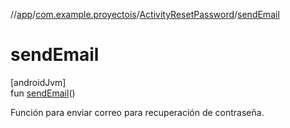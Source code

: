 //[app](../../../index.md)/[com.example.proyectois](../index.md)/[ActivityResetPassword](index.md)/[sendEmail](send-email.md)

# sendEmail

[androidJvm]\
fun [sendEmail](send-email.md)()

Función para enviar correo para recuperación de contraseña.
